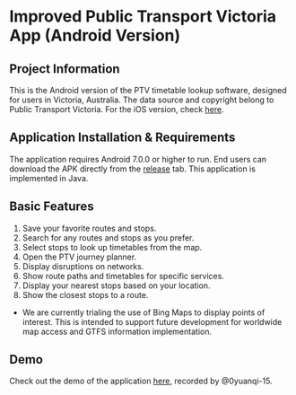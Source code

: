 # Improved Public Transport Victoria App (Android Version)

## Project Information

This is the Android version of the PTV timetable lookup software, designed for users in Victoria, Australia. The data source and copyright belong to Public Transport Victoria. For the iOS version, check [here](https://github.com/DanistyWuKids/iOS_PTV_Improved).

## Application Installation & Requirements

The application requires Android 7.0.0 or higher to run. End users can download the APK directly from the [release](https://github.com/DanistyWuKids/Android_PTVImproved/releases/) tab. This application is implemented in Java.

## Basic Features

1. Save your favorite routes and stops.
2. Search for any routes and stops as you prefer.
3. Select stops to look up timetables from the map.
4. Open the PTV journey planner.
5. Display disruptions on networks.
6. Show route paths and timetables for specific services.
7. Display your nearest stops based on your location.
8. Show the closest stops to a route.

* We are currently trialing the use of Bing Maps to display points of interest. This is intended to support future development for worldwide map access and GTFS information implementation.

## Demo

Check out the demo of the application [here](https://www.youtube.com/watch?v=6yDhzzaMiPI), recorded by @0yuanqi-15.
